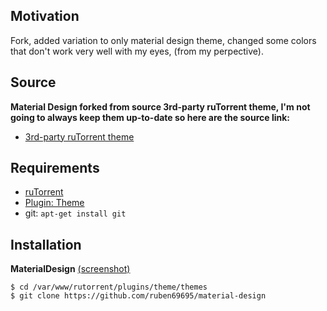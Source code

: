 ## Motivation
Fork, added variation to only material design theme, changed some colors that don't work very well with my eyes, (from my perpective).

## Source
**Material Design forked from source 3rd-party ruTorrent theme, I'm not going to always keep them up-to-date so here are the source link:**

* [3rd-party ruTorrent theme](https://github.com/artyuum/3rd-party-rutorrent-themes)

## Requirements
 
* [ruTorrent](https://github.com/Novik/ruTorrent)
* [Plugin: Theme](https://github.com/Novik/ruTorrent/wiki/PluginTheme)
* git: `apt-get install git`

## Installation
 
**MaterialDesign** [(screenshot)](https://raw.githubusercontent.com/artyuum/3rd-party-ruTorrent-Themes/master/materialdesign.jpg)
```
$ cd /var/www/rutorrent/plugins/theme/themes
$ git clone https://github.com/ruben69695/material-design
```
